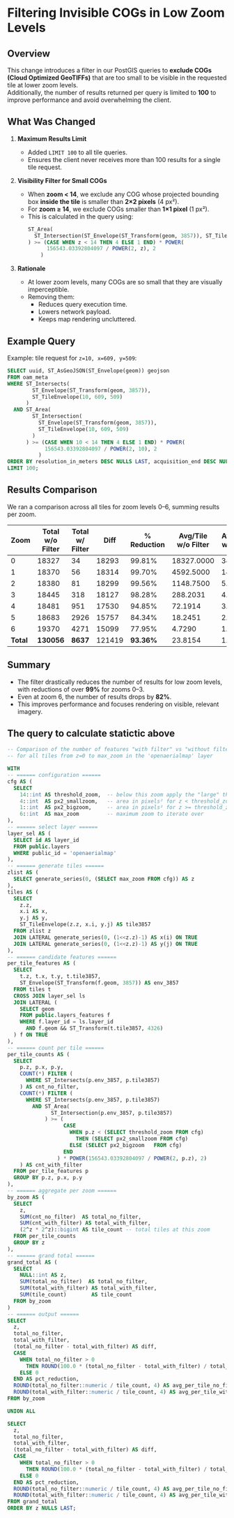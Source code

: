 # Filtering Invisible COGs in Low Zoom Levels

## Overview

This change introduces a filter in our PostGIS queries to **exclude COGs (Cloud Optimized GeoTIFFs)** that are too small to be visible in the requested tile at lower zoom levels.  
Additionally, the number of results returned per query is limited to **100** to improve performance and avoid overwhelming the client.

## What Was Changed

1. **Maximum Results Limit**

   - Added `LIMIT 100` to all tile queries.
   - Ensures the client never receives more than 100 results for a single tile request.

2. **Visibility Filter for Small COGs**

   - When **zoom < 14**, we exclude any COG whose projected bounding box **inside the tile** is smaller than **2×2 pixels** (4 px²).
   - For **zoom ≥ 14**, we exclude COGs smaller than **1×1 pixel** (1 px²).
   - This is calculated in the query using:
     ```sql
     ST_Area(
       ST_Intersection(ST_Envelope(ST_Transform(geom, 3857)), ST_TileEnvelope(z, x, y))
     ) >= (CASE WHEN z < 14 THEN 4 ELSE 1 END) * POWER(
           156543.03392804097 / POWER(2, z), 2
         )
     ```

3. **Rationale**
   - At lower zoom levels, many COGs are so small that they are visually imperceptible.
   - Removing them:
     - Reduces query execution time.
     - Lowers network payload.
     - Keeps map rendering uncluttered.

## Example Query

Example: tile request for `z=10, x=609, y=509`:

```sql
SELECT uuid, ST_AsGeoJSON(ST_Envelope(geom)) geojson
FROM oam_meta
WHERE ST_Intersects(
        ST_Envelope(ST_Transform(geom, 3857)),
        ST_TileEnvelope(10, 609, 509)
      )
  AND ST_Area(
        ST_Intersection(
          ST_Envelope(ST_Transform(geom, 3857)),
          ST_TileEnvelope(10, 609, 509)
        )
      ) >= (CASE WHEN 10 < 14 THEN 4 ELSE 1 END) * POWER(
            156543.03392804097 / POWER(2, 10), 2
          )
ORDER BY resolution_in_meters DESC NULLS LAST, acquisition_end DESC NULLS LAST, feature_id ASC
LIMIT 100;
```

## Results Comparison

We ran a comparison across all tiles for zoom levels 0–6, summing results per zoom.

| Zoom      | Total w/o Filter | Total w/ Filter | Diff   | % Reduction | Avg/Tile w/o Filter | Avg/Tile w/ Filter |
| --------- | ---------------- | --------------- | ------ | ----------- | ------------------- | ------------------ |
| 0         | 18327            | 34              | 18293  | 99.81%      | 18327.0000          | 34.0000            |
| 1         | 18370            | 56              | 18314  | 99.70%      | 4592.5000           | 14.0000            |
| 2         | 18380            | 81              | 18299  | 99.56%      | 1148.7500           | 5.0625             |
| 3         | 18445            | 318             | 18127  | 98.28%      | 288.2031            | 4.9688             |
| 4         | 18481            | 951             | 17530  | 94.85%      | 72.1914             | 3.7148             |
| 5         | 18683            | 2926            | 15757  | 84.34%      | 18.2451             | 2.8574             |
| 6         | 19370            | 4271            | 15099  | 77.95%      | 4.7290              | 1.0427             |
| **Total** | **130056**       | **8637**        | 121419 | **93.36%**  | 23.8154             | 1.5816             |

## Summary

- The filter drastically reduces the number of results for low zoom levels, with reductions of over **99%** for zooms 0–3.
- Even at zoom 6, the number of results drops by **82%**.
- This improves performance and focuses rendering on visible, relevant imagery.

## The query to calculate statictic above

```sql
-- Comparison of the number of features "with filter" vs "without filter"
-- for all tiles from z=0 to max_zoom in the 'openaerialmap' layer

WITH
-- ====== configuration ======
cfg AS (
  SELECT
    14::int AS threshold_zoom,  -- below this zoom apply the "large" threshold
    4::int  AS px2_smallzoom,   -- area in pixels² for z < threshold_zoom
    1::int  AS px2_bigzoom,     -- area in pixels² for z >= threshold_zoom
    6::int  AS max_zoom         -- maximum zoom to iterate over
),
-- ====== select layer ======
layer_sel AS (
  SELECT id AS layer_id
  FROM public.layers
  WHERE public_id = 'openaerialmap'
),
-- ====== generate tiles ======
zlist AS (
  SELECT generate_series(0, (SELECT max_zoom FROM cfg)) AS z
),
tiles AS (
  SELECT
    z.z,
    x.i AS x,
    y.j AS y,
    ST_TileEnvelope(z.z, x.i, y.j) AS tile3857
  FROM zlist z
  JOIN LATERAL generate_series(0, (1<<z.z)-1) AS x(i) ON TRUE
  JOIN LATERAL generate_series(0, (1<<z.z)-1) AS y(j) ON TRUE
),
-- ====== candidate features ======
per_tile_features AS (
  SELECT
    t.z, t.x, t.y, t.tile3857,
    ST_Envelope(ST_Transform(f.geom, 3857)) AS env_3857
  FROM tiles t
  CROSS JOIN layer_sel ls
  JOIN LATERAL (
    SELECT geom
    FROM public.layers_features f
    WHERE f.layer_id = ls.layer_id
      AND f.geom && ST_Transform(t.tile3857, 4326)
  ) f ON TRUE
),
-- ====== count per tile ======
per_tile_counts AS (
  SELECT
    p.z, p.x, p.y,
    COUNT(*) FILTER (
      WHERE ST_Intersects(p.env_3857, p.tile3857)
    ) AS cnt_no_filter,
    COUNT(*) FILTER (
      WHERE ST_Intersects(p.env_3857, p.tile3857)
        AND ST_Area(
              ST_Intersection(p.env_3857, p.tile3857)
            ) >= (
                  CASE
                    WHEN p.z < (SELECT threshold_zoom FROM cfg)
                      THEN (SELECT px2_smallzoom FROM cfg)
                    ELSE (SELECT px2_bigzoom   FROM cfg)
                  END
                ) * POWER(156543.03392804097 / POWER(2, p.z), 2)
    ) AS cnt_with_filter
  FROM per_tile_features p
  GROUP BY p.z, p.x, p.y
),
-- ====== aggregate per zoom ======
by_zoom AS (
  SELECT
    z,
    SUM(cnt_no_filter)  AS total_no_filter,
    SUM(cnt_with_filter) AS total_with_filter,
    (2^z * 2^z)::bigint AS tile_count -- total tiles at this zoom
  FROM per_tile_counts
  GROUP BY z
),
-- ====== grand total ======
grand_total AS (
  SELECT
    NULL::int AS z,
    SUM(total_no_filter)  AS total_no_filter,
    SUM(total_with_filter) AS total_with_filter,
    SUM(tile_count)        AS tile_count
  FROM by_zoom
)
-- ====== output ======
SELECT
  z,
  total_no_filter,
  total_with_filter,
  (total_no_filter - total_with_filter) AS diff,
  CASE
    WHEN total_no_filter > 0
      THEN ROUND(100.0 * (total_no_filter - total_with_filter) / total_no_filter, 2)
    ELSE 0
  END AS pct_reduction,
  ROUND(total_no_filter::numeric / tile_count, 4) AS avg_per_tile_no_filter,
  ROUND(total_with_filter::numeric / tile_count, 4) AS avg_per_tile_with_filter
FROM by_zoom

UNION ALL

SELECT
  z,
  total_no_filter,
  total_with_filter,
  (total_no_filter - total_with_filter) AS diff,
  CASE
    WHEN total_no_filter > 0
      THEN ROUND(100.0 * (total_no_filter - total_with_filter) / total_no_filter, 2)
    ELSE 0
  END AS pct_reduction,
  ROUND(total_no_filter::numeric / tile_count, 4) AS avg_per_tile_no_filter,
  ROUND(total_with_filter::numeric / tile_count, 4) AS avg_per_tile_with_filter
FROM grand_total
ORDER BY z NULLS LAST;
```
